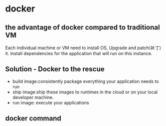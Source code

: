 # docker

## the advantage of docker compared to traditional VM
Each individual machine or VM need to install OS, Upgrade and patch(补丁) it. Install dependencies for the application that will run on this instance.

## Solution - Docker to the rescue
* build image:consistently package everything your application needs to run
* ship image:ship these images to runtimes in the cloud or on your local developer machine.
* run image: execute your applications 

## docker command



